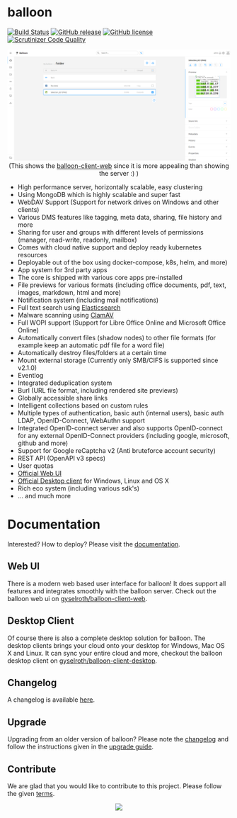 # balloon

[![Build Status](https://travis-ci.org/gyselroth/balloon.svg)](https://travis-ci.org/gyselroth/balloon?branch=master)
[![GitHub release](https://img.shields.io/github/release/gyselroth/balloon.svg)](https://github.com/gyselroth/balloon/releases)
 [![GitHub license](https://img.shields.io/badge/license-GPL-blue.svg)](https://raw.githubusercontent.com/gyselroth/balloon/master/LICENSE)
[![Scrutinizer Code Quality](https://scrutinizer-ci.com/g/gyselroth/balloon/badges/quality-score.png)](https://scrutinizer-ci.com/g/gyselroth/balloon)

<p align="center">
    <img src="https://raw.githubusercontent.com/gyselroth/balloon-screenshots/master/src/tree.png"/>
    (This shows the <a href="https://github.com/gyselroth/balloon-client-web">balloon-client-web</a> since it is more appealing than showing the server :) )
</p>

* High performance server, horizontally scalable, easy clustering
* Using MongoDB which is highly scalable and super fast
* WebDAV Support (Support for network drives on Windows and other clients)
* Various DMS features like tagging, meta data, sharing, file history and more
* Sharing for user and groups with different levels of permissions (manager, read-write, readonly, mailbox)
* Comes with cloud native support and deploy ready kubernetes resources
* Deployable out of the box using docker-compose, k8s, helm, and more)
* App system for 3rd party apps
* The core is shipped with various core apps pre-installed
* File previews for various formats (including office documents, pdf, text, images, markdown, html and more)
* Notification system (including mail notifications)
* Full text search using [Elasticsearch](https://github.com/elastic/elasticsearch)
* Malware scanning using [ClamAV](https://github.com/Cisco-Talos/clamav-devel)
* Full WOPI support (Support for Libre Office Online and Microsoft Office Online)
* Automatically convert files (shadow nodes) to other file formats (for example keep an automatic pdf file for a word file)
* Automatically destroy files/folders at a certain time
* Mount external storage (Currently only SMB/CIFS is supported since v2.1.0)
* Eventlog
* Integrated deduplication system
* Burl (URL file format, including rendered site previews)
* Globally accessible share links
* Intelligent collections based on custom rules
* Multiple types of authentication, basic auth (internal users), basic auth LDAP, OpenID-Connect, WebAuthn support
* Integrated OpenID-connect server and also supports OpenID-connect for any external OpenID-Connect providers (including google, microsoft, github and more)
* Support for Google reCaptcha v2 (Anti bruteforce account security)
* REST API (OpenAPI v3 specs)
* User quotas
* [Official Web UI](https://github.com/gyselroth/balloon-client-web)
* [Official Desktop client](https://github.com/gyselroth/balloon-client-desktop) for Windows, Linux and OS X
* Rich eco system (including various sdk's)
* ... and much more

# Documentation
Interested? How to deploy? Please visit the [documentation](https://gyselroth.github.io/balloon-docs/).

## Web UI
There is a modern web based user interface for balloon! It does support all features and integrates smoothly with the balloon server.
Check out the balloon web ui on [gyselroth/balloon-client-web](https://github.com/gyselroth/balloon-client-web).

## Desktop Client
Of course there is also a complete desktop solution for balloon. The desktop clients brings your cloud onto your desktop for Windows, Mac OS X and Linux.
It can sync your entire cloud and more, checkout the balloon desktop client on [gyselroth/balloon-client-desktop](https://github.com/gyselroth/balloon-client-desktop).

## Changelog
A changelog is available [here](https://github.com/gyselroth/balloon/blob/master/CHANGELOG.md).

## Upgrade
Upgrading from an older version of balloon? Please note the [changelog](https://github.com/gyselroth/balloon/blob/master/CHANGELOG.md) and follow the instructions given 
in the [upgrade guide](https://github.com/gyselroth/balloon/blob/master/UPGRADE.md).

## Contribute
We are glad that you would like to contribute to this project. Please follow the given [terms](https://github.com/gyselroth/balloon/blob/master/CONTRIBUTING.md).

<p align="center">
    <img src="https://raw.githubusercontent.com/gyselroth/balloon-client-desktop/master/app/img/balloon-startup.png"/>
</p>
